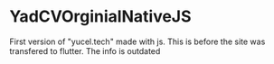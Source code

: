 # YadCVOrginialNativeJS
First version of "yucel.tech" made with js. This is before the site was transfered to flutter. The info is outdated
